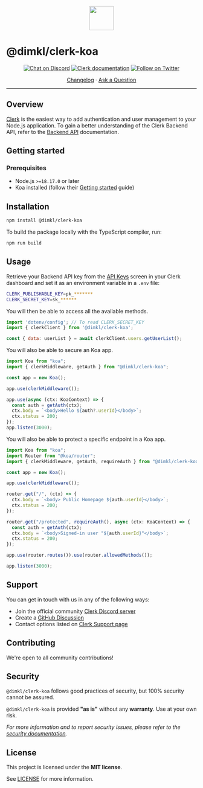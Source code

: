 <p align="center">
  <a href="https://clerk.com?utm_source=github&utm_medium=koa" target="_blank" rel="noopener noreferrer">
    <picture>
      <source media="(prefers-color-scheme: dark)" srcset="https://images.clerk.com/static/logo-dark-mode-400x400.png">
      <img src="https://images.clerk.com/static/logo-light-mode-400x400.png" height="64">
    </picture>
  </a>
  <br />
</p>

# @dimkl/clerk-koa

<div align="center">

[![Chat on Discord](https://img.shields.io/discord/856971667393609759.svg?logo=discord)](https://clerk.com/discord)
[![Clerk documentation](https://img.shields.io/badge/documentation-clerk-green.svg)](https://clerk.com/docs?utm_source=github&utm_medium=koa)
[![Follow on Twitter](https://img.shields.io/twitter/follow/ClerkDev?style=social)](https://twitter.com/intent/follow?screen_name=ClerkDev)

[Changelog](https://github.com/dimkl/clerk-koa/blob/main/CHANGELOG.md)
·
[Ask a Question](https://github.com/dimkl/clerk-koa/discussions)

</div>

---

## Overview

[Clerk](https://clerk.com?utm_source=github&utm_medium=koa) is the easiest way to add authentication and user management to your Node.js application. To gain a better understanding of the Clerk Backend API, refer to the <a href="https://clerk.com/docs/reference/backend-api" target="_blank">Backend API</a> documentation.

## Getting started

### Prerequisites

- Node.js `>=18.17.0` or later
- Koa installed (follow their [Getting started](https://koajs.com/) guide)

## Installation

```sh
npm install @dimkl/clerk-koa
```

To build the package locally with the TypeScript compiler, run:

```sh
npm run build
```

## Usage

Retrieve your Backend API key from the [API Keys](https://dashboard.clerk.com/last-active?path=api-keys) screen in your Clerk dashboard and set it as an environment variable in a `.env` file:

```sh
CLERK_PUBLISHABLE_KEY=pk_*******
CLERK_SECRET_KEY=sk_******
```

You will then be able to access all the available methods.

```js
import 'dotenv/config'; // To read CLERK_SECRET_KEY
import { clerkClient } from '@dimkl/clerk-koa';

const { data: userList } = await clerkClient.users.getUserList();
```

You will also be able to secure an Koa app.

```js
import Koa from "koa";
import { clerkMiddleware, getAuth } from "@dimkl/clerk-koa";

const app = new Koa();

app.use(clerkMiddleware());

app.use(async (ctx: KoaContext) => {
  const auth = getAuth(ctx);
  ctx.body = `<body>Hello ${auth?.userId}</body>`;
  ctx.status = 200;
});
app.listen(3000);
```

You will also be able to protect a specific endpoint in a Koa app.

```js
import Koa from "koa";
import Router from "@koa/router";
import { clerkMiddleware, getAuth, requireAuth } from "@dimkl/clerk-koa";

const app = new Koa();

app.use(clerkMiddleware());

router.get("/", (ctx) => {
  ctx.body = `<body> Public Homepage ${auth.userId}</body>`;
  ctx.status = 200;
});

router.get("/protected", requireAuth(), async (ctx: KoaContext) => {
  const auth = getAuth(ctx);
  ctx.body = `<body>Signed-in user "${auth.userId}"</body>`;
  ctx.status = 200;
});

app.use(router.routes()).use(router.allowedMethods());

app.listen(3000);
```

## Support

You can get in touch with us in any of the following ways:

- Join the official community [Clerk Discord server](https://clerk.com/discord)
- Create a [GitHub Discussion](https://github.com/dimkl/clerk-koa/discussions)
- Contact options listed on [Clerk Support page](https://clerk.com/support?utm_source=github&utm_medium=koa)

## Contributing

We're open to all community contributions!

## Security

`@dimkl/clerk-koa` follows good practices of security, but 100% security cannot be assured.

`@dimkl/clerk-koa` is provided **"as is"** without any **warranty**. Use at your own risk.

_For more information and to report security issues, please refer to the [security documentation](https://github.com/dimkl/clerk-koa/blob/main/docs/SECURITY.md)._

## License

This project is licensed under the **MIT license**.

See [LICENSE](https://github.com/dimkl/clerk-koa/blob/main/LICENSE) for more information.
